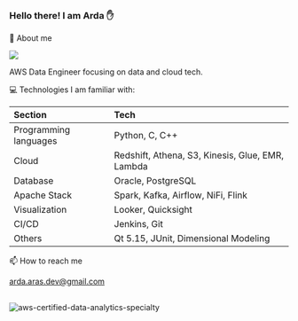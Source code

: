 ### Hello there!  I am Arda ✋

💬 About me

![](https://komarev.com/ghpvc/?username=ArdaAras&color=lightgrey&style=plastic)

AWS Data Engineer focusing on data and cloud tech.

💻 Technologies I am familiar with:

| Section      | Tech |
| :---        |    :----    |
| Programming languages     | Python, C, C++ |
| Cloud   | Redshift, Athena, S3, Kinesis, Glue, EMR, Lambda |
| Database | Oracle, PostgreSQL |
| Apache Stack         | Spark, Kafka, Airflow, NiFi, Flink |
| Visualization        | Looker, Quicksight |
| CI/CD                | Jenkins, Git |
| Others               | Qt 5.15, JUnit, Dimensional Modeling |

📫 How to reach me

arda.aras.dev@gmail.com

##

![aws-certified-data-analytics-specialty](https://github.com/ArdaAras/ArdaAras/assets/37178857/8007f282-48fd-4bed-a61d-99ae17571b6c)
